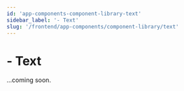```yaml
---
id: 'app-components-component-library-text'
sidebar_label: '- Text'
slug: '/frontend/app-components/component-library/text'
---
```


# - Text

...coming soon.
